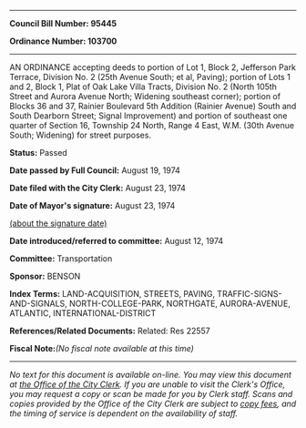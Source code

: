 

********

**Council Bill Number: 95445**
   
**Ordinance Number: 103700**
********

 AN ORDINANCE accepting deeds to portion of Lot 1, Block 2, Jefferson Park Terrace, Division No. 2 (25th Avenue South; et al, Paving); portion of Lots 1 and 2, Block 1, Plat of Oak Lake Villa Tracts, Division No. 2 (North 105th Street and Aurora Avenue North; Widening southeast corner); portion of Blocks 36 and 37, Rainier Boulevard 5th Addition (Rainier Avenue) South and South Dearborn Street; Signal Improvement) and portion of southeast one quarter of Section 16, Township 24 North, Range 4 East, W.M. (30th Avenue South; Widening) for street purposes.

**Status:** Passed
   
**Date passed by Full Council:** August 19, 1974
   
**Date filed with the City Clerk:** August 23, 1974
   
**Date of Mayor's signature:** August 23, 1974
   
[(about the signature date)](/~public/approvaldate.htm)
   
   
   
**Date introduced/referred to committee:** August 12, 1974
   
**Committee:** Transportation
   
**Sponsor:** BENSON
   
   
**Index Terms:** LAND-ACQUISITION, STREETS, PAVING, TRAFFIC-SIGNS-AND-SIGNALS, NORTH-COLLEGE-PARK, NORTHGATE, AURORA-AVENUE, ATLANTIC, INTERNATIONAL-DISTRICT

**References/Related Documents:** Related: Res 22557

**Fiscal Note:**_(No fiscal note available at this time)_
********

_No text for this document is available on-line. You may view this document at [the Office of the City Clerk](http://www.seattle.gov/leg/clerk/contactUs.htm). If you are unable to visit the Clerk's Office, you may request a copy or scan be made for you by Clerk staff. Scans and copies provided by the Office of the City Clerk are subject to [copy fees](http://clerk.seattle.gov/~public/clerkfees.htm), and the timing of service is dependent on the availability of staff._

